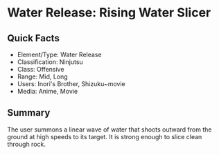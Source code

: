 # Water Release: Rising Water Slicer

## Quick Facts
- Element/Type: Water Release
- Classification: Ninjutsu
- Class: Offensive
- Range: Mid, Long
- Users: Inori's Brother, Shizuku~movie
- Media: Anime, Movie

## Summary
The user summons a linear wave of water that shoots outward from the ground at high speeds to its target. It is strong enough to slice clean through rock.
